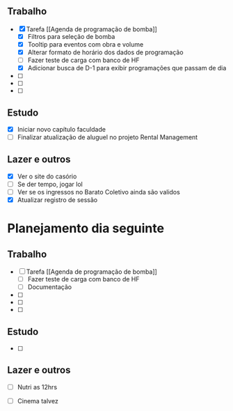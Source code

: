 ## Trabalho
- [x] Tarefa [[Agenda de programação de bomba]]
	- [x] Filtros para seleção de bomba
	- [x] Tooltip para eventos com obra e volume
	- [x] Alterar formato de horário dos dados de programação
	- [ ] Fazer teste de carga com banco de HF
	- [x] Adicionar busca de D-1 para exibir programações que passam de dia
- [ ] 
- [ ] 
- [ ] 
## Estudo
- [x] Iniciar novo capítulo faculdade
- [ ] Finalizar atualização de aluguel no projeto Rental Management
## Lazer e outros
- [x] Ver o site do casório 
- [ ] Se der tempo, jogar lol
- [ ] Ver se os ingressos no Barato Coletivo ainda são validos
- [x] Atualizar registro de sessão

# Planejamento dia seguinte
## Trabalho
- [ ] Tarefa [[Agenda de programação de bomba]]
	- [ ] Fazer teste de carga com banco de HF
	- [ ] Documentação
- [ ] 
- [ ] 
- [ ] 
## Estudo
- [ ] 
## Lazer e outros
- [ ] Nutri as 12hrs
- [ ] Cinema talvez

